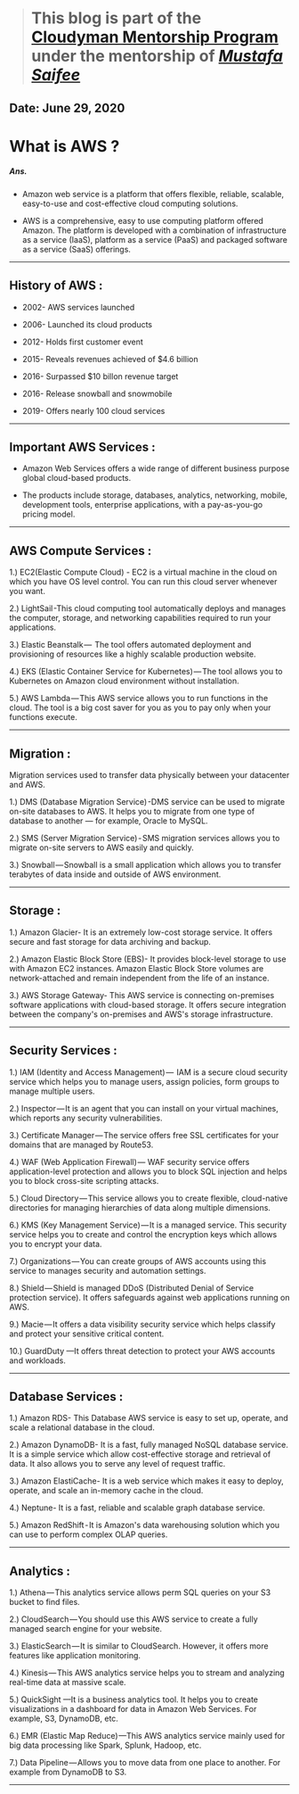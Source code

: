 > # This blog is part of the **[Cloudyman Mentorship Program](https://t.co/78sRvCvYiO?amp=1)** under the mentorship of *[Mustafa Saifee](https://www.linkedin.com/in/saifeemustafaq/)*

## Date: June 29, 2020

# What is AWS ?

##### Ans.

- Amazon web service is a platform that offers flexible, reliable, scalable, easy-to-use and cost-effective cloud computing solutions.

- AWS is a comprehensive, easy to use computing platform offered Amazon. The platform is developed with a combination of infrastructure as a service (IaaS), platform as a service (PaaS) and packaged software as a service (SaaS) offerings.

_ _ _ _ _ _ _ _ _ _

## History of AWS :

- 2002- AWS services launched

- 2006- Launched its cloud products

- 2012- Holds first customer event

- 2015- Reveals revenues achieved of $4.6 billion

- 2016- Surpassed $10 billon revenue target

- 2016- Release snowball and snowmobile

- 2019- Offers nearly 100 cloud services

_ _ _ _ _ _ _ _ _ _

## Important AWS Services :

- Amazon Web Services offers a wide range of different business purpose global cloud-based products.

- The products include storage, databases, analytics, networking, mobile, development tools, enterprise applications, with a pay-as-you-go pricing model.

_ _ _ _ _ _ _ _ _ _

## AWS Compute Services :

1.) EC2(Elastic Compute Cloud) - EC2 is a virtual machine in the cloud on which you have OS level control. You can run this cloud server whenever you want.

2.) LightSail -This cloud computing tool automatically deploys and manages the computer, storage, and networking capabilities required to run your applications.

3.) Elastic Beanstalk —  The tool offers automated deployment and provisioning of resources like a highly scalable production website.

4.) EKS (Elastic Container Service for Kubernetes) — The tool allows you to Kubernetes on Amazon cloud environment without installation.

5.) AWS Lambda — This AWS service allows you to run functions in the cloud. The tool is a big cost saver for you as you to pay only when your functions execute.

_ _ _ _ _ _ _ _ _ _

## Migration :

Migration services used to transfer data physically between your datacenter and AWS.

1.) DMS (Database Migration Service) -DMS service can be used to migrate on-site databases to AWS. It helps you to migrate from one type of database to another — for example, Oracle to MySQL.

2.) SMS (Server Migration Service) - SMS migration services allows you to migrate on-site servers to AWS easily and quickly.

3.) Snowball — Snowball is a small application which allows you to transfer terabytes of data inside and outside of AWS environment.

_ _ _ _ _ _ _ _ _ _

## Storage :

1.) Amazon Glacier- It is an extremely low-cost storage service. It offers secure and fast storage for data archiving and backup.

2.) Amazon Elastic Block Store (EBS)- It provides block-level storage to use with Amazon EC2 instances. Amazon Elastic Block Store volumes are network-attached and remain independent from the life of an instance.

3.) AWS Storage Gateway- This AWS service is connecting on-premises software applications with cloud-based storage. It offers secure integration between the company's on-premises and AWS's storage infrastructure.

_ _ _ _ _ _ _ _ _ _

## Security Services :

1.) IAM (Identity and Access Management) —  IAM is a secure cloud security service which helps you to manage users, assign policies, form groups to manage multiple users.

2.) Inspector — It is an agent that you can install on your virtual machines, which reports any security vulnerabilities.

3.) Certificate Manager — The service offers free SSL certificates for your domains that are managed by Route53.

4.) WAF (Web Application Firewall) — WAF security service offers application-level protection and allows you to block SQL injection and helps you to block cross-site scripting attacks.

5.) Cloud Directory — This service allows you to create flexible, cloud-native directories for managing hierarchies of data along multiple dimensions.

6.) KMS (Key Management Service) — It is a managed service. This security service helps you to create and control the encryption keys which allows you to encrypt your data.

7.) Organizations — You can create groups of AWS accounts using this service to manages security and automation settings.

8.) Shield — Shield is managed DDoS (Distributed Denial of Service protection service). It offers safeguards against web applications running on AWS.

9.) Macie — It offers a data visibility security service which helps classify and protect your sensitive critical content.

10.) GuardDuty —It offers threat detection to protect your AWS accounts and workloads.

_ _ _ _ _ _ _ _ _ _

## Database Services :

1.) Amazon RDS- This Database AWS service is easy to set up, operate, and scale a relational database in the cloud.

2.) Amazon DynamoDB- It is a fast, fully managed NoSQL database service. It is a simple service which allow cost-effective storage and retrieval of data. It also allows you to serve any level of request traffic.

3.) Amazon ElastiCache- It is a web service which makes it easy to deploy, operate, and scale an in-memory cache in the cloud.

4.) Neptune- It is a fast, reliable and scalable graph database service.

5.) Amazon RedShift - It is Amazon's data warehousing solution which you can use to perform complex OLAP queries.

_ _ _ _ _ _ _ _ _ _

## Analytics :

1.) Athena — This analytics service allows perm SQL queries on your S3 bucket to find files.

2.) CloudSearch — You should use this AWS service to create a fully managed search engine for your website.

3.) ElasticSearch — It is similar to CloudSearch. However, it offers more features like application monitoring.

4.) Kinesis — This AWS analytics service helps you to stream and analyzing real-time data at massive scale.

5.) QuickSight —It is a business analytics tool. It helps you to create visualizations in a dashboard for data in Amazon Web Services. For example, S3, DynamoDB, etc.

6.) EMR (Elastic Map Reduce) —This AWS analytics service mainly used for big data processing like Spark, Splunk, Hadoop, etc.

7.) Data Pipeline — Allows you to move data from one place to another. For example from DynamoDB to S3.

_ _ _ _ _ _ _ _ _ _
